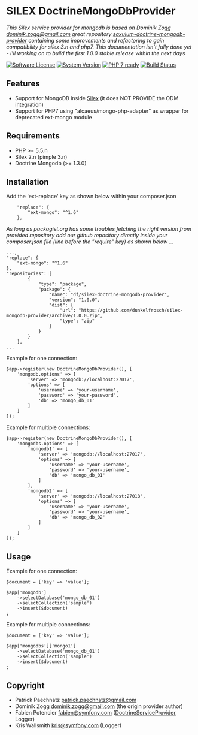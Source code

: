 # SILEX DoctrineMongoDbProvider

*This Silex service provider for mongodb is based on Dominik Zogg <dominik.zogg@gmail.com> great repository [saxulum-doctrine-mongodb-provider](https://github.com/saxulum/saxulum-doctrine-mongodb-provider) containing some improvements and refactoring to gain compatibility for silex 3.n and php7. This documentation isn't fully done yet - i'll working on to build the first 1.0.0 stable release within the next days*

[![Software License](https://img.shields.io/badge/license-MIT-brightgreen.svg)](LICENSE)
[![System Version](https://img.shields.io/badge/version-0.9.9-blue.svg)](VERSION)
[![PHP 7 ready](http://php7ready.timesplinter.ch/dunkelfrosch/silex-mongodb-provider/badge.svg?branch=master)](https://travis-ci.org/dunkelfrosch/silex-mongodb-provider)
[![Build Status](https://travis-ci.org/dunkelfrosch/silex-mongodb-provider.svg?branch=master)](https://travis-ci.org/dunkelfrosch/silex-mongodb-provider)


## Features
 - Support for MongoDB inside [Silex][1] (it does NOT PROVIDE the ODM integration)
 - Support for PHP7 using "alcaeus/mongo-php-adapter" as wrapper for deprecated ext-mongo module


## Requirements
 - PHP >= 5.5.n
 - Silex 2.n (pimple 3.n)
 - Doctrine Mongodb (>= 1.3.0)


## Installation

Add the 'ext-replace' key as shown below within your composer.json
```
    "replace": {
        "ext-mongo": "^1.6"
    },
```

*As long as packagist.org has some troubles fetching the right version from provided repository add our github repository directly inside your composer.json file (line before the "require" key) as shown below ...*
```
...,
"replace": {
    "ext-mongo": "^1.6"
},
"repositories": [
        {
            "type": "package",
            "package": {
                "name": "df/silex-doctrine-mongodb-provider",
                "version": "1.0.0",
                "dist": {
                    "url": "https://github.com/dunkelfrosch/silex-mongodb-provider/archive/1.0.0.zip",
                    "type": "zip"
                }
            }
        }
    ],
...
```

Example for one connection:

``` {.php}
$app->register(new DoctrineMongoDbProvider(), [
    'mongodb.options' => [
        'server' => 'mongodb://localhost:27017',
        'options' => [
            'username' => 'your-username',
            'password' => 'your-password',
            'db' => 'mongo_db_01'
        ]
    ]
]);
```

Example for multiple connections:

``` {.php}
$app->register(new DoctrineMongoDbProvider(), [
    'mongodbs.options' => [
        'mongodb1' => [
            'server' => 'mongodb://localhost:27017',
            'options' => [
                'username' => 'your-username',
                'password' => 'your-username',
                'db' => 'mongo_db_01'
            ]
        ],
        'mongodb2' => [
            'server' => 'mongodb://localhost:27018',
            'options' => [
                'username' => 'your-username',
                'password' => 'your-username',
                'db' => 'mongo_db_02'
            ]
        ]
    ]
));
```


## Usage

Example for one connection:

``` {.php}
$document = ['key' => 'value'];

$app['mongodb']
    ->selectDatabase('mongo_db_01')
    ->selectCollection('sample')
    ->insert($document)
;
```

Example for multiple connections:

``` {.php}
$document = ['key' => 'value'];

$app['mongodbs']['mongo1']
    ->selectDatabase('mongo_db_01')
    ->selectCollection('sample')
    ->insert($document)
;
```


## Copyright
- Patrick Paechnatz <patrick.paechnatz@gmail.com>
- Dominik Zogg <dominik.zogg@gmail.com> (the origin provider author)
- Fabien Potencier <fabien@symfony.com> ([DoctrineServiceProvider][4], Logger)
- Kris Wallsmith <kris@symfony.com> (Logger)

[1]: http://silex.sensiolabs.org/
[2]: http://docs.doctrine-project.org/projects/doctrine-mongodb-odm/en/latest/
[3]: https://packagist.org/packages/df/silex-doctrine-mongodb-provider
[4]: http://silex.sensiolabs.org/doc/providers/doctrine.html

